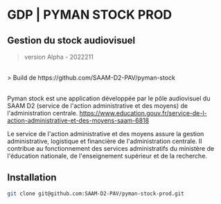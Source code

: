 # GDP | PYMAN STOCK PROD
## Gestion du stock audiovisuel 
> version Alpha - 2022211
<br/>
> Build de https://github.com/SAAM-D2-PAV/pyman-stock
<br/></br>

Pyman stock est une application développée par le pôle audiovisuel du SAAM D2 (service de l'action administrative et des moyens) de l'administration centrale. https://www.education.gouv.fr/service-de-l-action-administrative-et-des-moyens-saam-6818

Le service de l'action administrative et des moyens assure la gestion administrative, logistique et financière de l'administration centrale. Il contribue au fonctionnement des services administratifs du ministère de l'éducation nationale, de l'enseignement supérieur et de la recherche.


## Installation

```sh
git clone git@github.com:SAAM-D2-PAV/pyman-stock-prod.git
```









